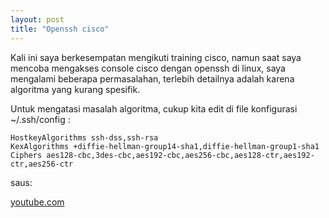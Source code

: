 ```yaml
---
layout: post
title: "Openssh cisco"
---
```

Kali ini saya berkesempatan mengikuti training cisco, namun saat saya mencoba mengakses console cisco dengan openssh di linux, saya mengalami beberapa permasalahan, terlebih detailnya adalah karena algoritma yang kurang spesifik.

Untuk mengatasi masalah algoritma, cukup kita edit di file konfigurasi ~/.ssh/config :
```
HostkeyAlgorithms ssh-dss,ssh-rsa
KexAlgorithms +diffie-hellman-group14-sha1,diffie-hellman-group1-sha1
Ciphers aes128-cbc,3des-cbc,aes192-cbc,aes256-cbc,aes128-ctr,aes192-ctr,aes256-ctr
```

saus:

[youtube.com](https://www.youtube.com/watch?v=hAipb0Wv3d8)
